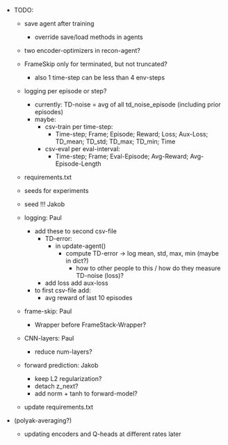 - TODO:

    - save agent after training
        - override save/load methods in agents
    - two encoder-optimizers in recon-agent?
    - FrameSkip only for terminated, but not truncated?
        - also 1 time-step can be less than 4 env-steps
    - logging per episode or step?
        - currently: TD-noise = avg of all td_noise_episode (including prior episodes)
        - maybe:
            - csv-train per time-step:
                - Time-step; Frame; Episode; Reward; Loss; Aux-Loss; TD_mean; TD_std; TD_max; TD_min; Time
            - csv-eval per eval-interval:
                - Time-step; Frame; Eval-Episode; Avg-Reward; Avg-Episode-Length
    - requirements.txt
    - seeds for experiments



    - seed !!!              Jakob

    - logging:              Paul
        - add these to second csv-file
            - TD-error:
                - in update-agent()
                    - compute TD-error -> log mean, std, max, min (maybe in dict?)
                        - how to other people to this / how do they measure TD-noise (loss)?
            - add loss
                add aux-loss
        - to first csv-file add:
            - avg reward of last 10 episodes

    - frame-skip:               Paul
        - Wrapper before FrameStack-Wrapper?

    - CNN-layers:           Paul
        - reduce num-layers? 

    - forward prediction:       Jakob
        - keep L2 regularization?
        - detach z_next?
        - add norm + tanh to forward-model?

    - update requirements.txt


- (polyak-averaging?)
    - updating encoders and Q-heads at different rates  later


